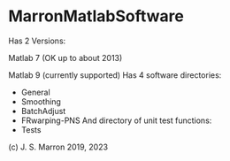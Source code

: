 # MarronMatlabSoftware
Has 2 Versions:

Matlab 7 (OK up to about 2013)

Matlab 9 (currently supported)
Has 4 software directories:
- General
- Smoothing
- BatchAdjust
- FRwarping-PNS
And directory of unit test functions:
- Tests

(c) J. S. Marron 2019, 2023
